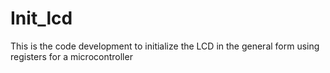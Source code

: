 # Init_lcd
This is the code development to initialize the LCD in the general form using registers for a microcontroller
